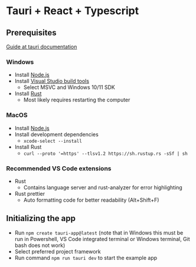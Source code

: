 # Tauri + React + Typescript

## Prerequisites

[Guide at tauri documentation](https://tauri.app/v1/guides/getting-started/prerequisites)

### Windows

- Install [Node.js](https://nodejs.org/en)
- Install [Visual Studio build tools](https://visualstudio.microsoft.com/visual-cpp-build-tools/)
  - Select MSVC and Windows 10/11 SDK
- Install [Rust](https://www.rust-lang.org/tools/install)
  - Most likely requires restarting the computer

### MacOS

- Install [Node.js](https://nodejs.org/en)
- Install development dependencies
  - ```xcode-select --install```
- Install Rust
  - ```curl --proto '=https' --tlsv1.2 https://sh.rustup.rs -sSf | sh```

### Recommended VS Code extensions

- Rust
  - Contains language server and rust-analyzer for error highlighting
- Rust prettier
  - Auto formatting code for better readability (Alt+Shift+F)

## Initializing the app

- Run ```npm create tauri-app@latest``` (note that in Windows this must be run in Powershell, VS Code integrated terminal or Windows terminal, Git bash does not work)
- Select preferred project framework
- Run command ```npm run tauri dev``` to start the example app